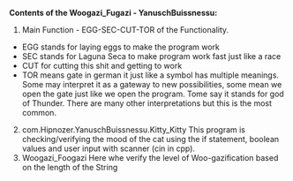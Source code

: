 **Contents of the Woogazi_Fugazi - YanuschBuissnessu:**
1. Main Function - EGG-SEC-CUT-TOR of the Functionality. 
- EGG stands for laying eggs to make the program work
- SEC stands for Laguna Seca to make program work fast just like a race
- CUT for cutting this shit and getting to work
- TOR means gate in german it just like a symbol has multiple meanings. Some may interpret it as a gateway to new possibilities, some mean we open the gate just like we open the program. Tome say it stands for god of Thunder. There are many other interpretations but this is the most common.
2. com.Hipnozer.YanuschBuissnessu.Kitty_Kitty
This program is checking/verifying the mood of the cat using the if statement, boolean values and user input with scanner (cin in cpp).
3. Woogazi_Foogazi
Here whe verify the level of Woo-gazification based on the length of the String 